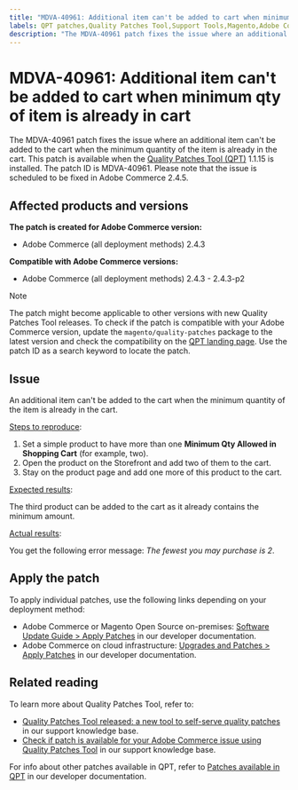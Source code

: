 ```yaml
---
title: "MDVA-40961: Additional item can't be added to cart when minimum qty of item is already in cart"
labels: QPT patches,Quality Patches Tool,Support Tools,Magento,Adobe Commerce,cloud infrastructure,on-premises,QPT 1.1.15,additional item,cart,minimum quantity,2.4.3,2.4.3-p1,2.4.3-p2
description: "The MDVA-40961 patch fixes the issue where an additional item can't be added to the cart when the minimum quantity of the item is already in the cart. This patch is available when the [Quality Patches Tool (QPT)](https://support.magento.com/hc/en-us/articles/360047139492) 1.1.15 is installed. The patch ID is MDVA-40961. Please note that the issue is scheduled to be fixed in Adobe Commerce 2.4.5."
---
```


# MDVA-40961: Additional item can't be added to cart when minimum qty of item is already in cart

The MDVA-40961 patch fixes the issue where an additional item can't be added to the cart when the minimum quantity of the item is already in the cart. This patch is available when the [Quality Patches Tool (QPT)](https://support.magento.com/hc/en-us/articles/360047139492) 1.1.15 is installed. The patch ID is MDVA-40961. Please note that the issue is scheduled to be fixed in Adobe Commerce 2.4.5.

## Affected products and versions

**The patch is created for Adobe Commerce version:**

* Adobe Commerce (all deployment methods) 2.4.3

**Compatible with Adobe Commerce versions:**

* Adobe Commerce (all deployment methods) 2.4.3 - 2.4.3-p2

>[!NOTE]
>
>The patch might become applicable to other versions with new Quality Patches Tool releases. To check if the patch is compatible with your Adobe Commerce version, update the `magento/quality-patches` package to the latest version and check the compatibility on the [QPT landing page](https://devdocs.magento.com/quality-patches/tool.html#patch-grid). Use the patch ID as a search keyword to locate the patch.

## Issue

An additional item can't be added to the cart when the minimum quantity of the item is already in the cart.

<u>Steps to reproduce</u>:

1. Set a simple product to have more than one **Minimum Qty Allowed in Shopping Cart** (for example, two).
1. Open the product on the Storefront and add two of them to the cart.
1. Stay on the product page and add one more of this product to the cart.

<u>Expected results</u>:

The third product can be added to the cart as it already contains the minimum amount.

<u>Actual results</u>:

You get the following error message: *The fewest you may purchase is 2*.

## Apply the patch

To apply individual patches, use the following links depending on your deployment method:

* Adobe Commerce or Magento Open Source on-premises: [Software Update Guide > Apply Patches](https://devdocs.magento.com/guides/v2.4/comp-mgr/patching/mqp.html) in our developer documentation.
* Adobe Commerce on cloud infrastructure: [Upgrades and Patches > Apply Patches](https://devdocs.magento.com/cloud/project/project-patch.html) in our developer documentation.

## Related reading

To learn more about Quality Patches Tool, refer to:

* [Quality Patches Tool released: a new tool to self-serve quality patches](https://support.magento.com/hc/en-us/articles/360047139492) in our support knowledge base.
* [Check if patch is available for your Adobe Commerce issue using Quality Patches Tool](https://support.magento.com/hc/en-us/articles/360047125252) in our support knowledge base.

For info about other patches available in QPT, refer to [Patches available in QPT](https://devdocs.magento.com/quality-patches/tool.html#patch-grid) in our developer documentation. 